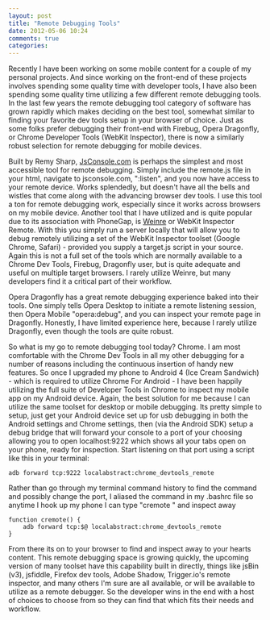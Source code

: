 ```yaml
---
layout: post
title: "Remote Debugging Tools"
date: 2012-05-06 10:24
comments: true
categories: 
---
```


Recently I have been working on some mobile content for a couple of my personal projects. And since working on the front-end of these projects involves spending some quality time with developer tools, I have also been spending some quality time utilizing a few different remote debugging tools. In the last few years the remote debugging tool category of software has grown rapidly which makes deciding on the best tool, somewhat similar to finding your favorite dev tools setup in your browser of choice. Just as some folks prefer debugging their front-end with Firebug, Opera Dragonfly, or Chrome Developer Tools (WebKit Inspector), there is now a similarly robust selection for remote debugging for mobile devices.

Built by Remy Sharp, [JsConsole.com](http://jsconsole.com/) is perhaps the simplest and most accessible tool for remote debugging. Simply include the remote.js file in your html,
	<script src="http://jsconsole.com/remote.js?IDENTIFIER"></script>
 navigate to jsconsole.com, ":listen", and you now have access to your remote device.  Works splendedly, but doesn't have all the bells and wistles that come along with the advancing browser dev tools. I use this tool a ton for remote debugging work, especially since it works across browsers on my mobile device. Another tool that I have utilized and is quite popular due to its association with PhoneGap, is [Weinre](http://people.apache.org/~pmuellr/weinre/docs/latest/) or WebKit Inspector Remote. With this you simply run a server locally that will allow you to debug remotely utilizing a set of the WebKit Inspector toolset (Google Chrome, Safari) - provided you supply a target.js script in your source. Again this is not a full set of the tools which are normally available to a Chrome Dev Tools, Firebug, Dragonfly user, but is quite adequate and useful on multiple target browsers. I rarely utilize Weinre, but many developers find it a critical part of their workflow.

Opera Dragonfly has a great remote debugging experience baked into their tools. One simply tells Opera Desktop to initiate a remote listening session, then Opera Mobile "opera:debug", and you can inspect your remote page in Dragonfly. Honestly, I have limited experience here, because I rarely utilize Dragonfly, even though the tools are quite robust. 

So what is my go to remote debugging tool today? Chrome. I am most comfortable with the Chrome Dev Tools in all my other debugging for a number of reasons including the continuous insertion of handy new features. So once I upgraded my phone to Android 4 (Ice Cream Sandwich) - which is required to utilize Chrome For Android - I have been happily utilizing the full suite of Developer Tools in Chrome to inspect my mobile app on my Android device. Again, the best solution for me because I can utilize the same toolset for desktop or mobile debugging.  Its pretty simple to setup, just get your Android device set up for usb debugging in both the Android settings and Chrome settings, then (via the Android SDK) setup a debug bridge that will forward your console to a port of your choosing allowing you to open localhost:9222 which shows all your tabs open on your phone, ready for inspection. Start listening on that port using a script like this in your terminal:
	
	adb forward tcp:9222 localabstract:chrome_devtools_remote

Rather than go through my terminal command history to find the command and possibly change the port, I aliased the command in my .bashrc file so anytime I hook up my phone I can type "cremote <port>" and inspect away
	
	function cremote() {
		adb forward tcp:$@ localabstract:chrome_devtools_remote
	}

From there its on to your browser to find and inspect away to your hearts content. This remote debugging space is growing quickly, the upcoming version of many toolset have this capability built in directly, things like jsBin (v3), jsfiddle, Firefox dev tools, Adobe Shadow, Trigger.io's remote inspector, and many others I'm sure are all available, or will be available to utilize as a remote debugger. So the developer wins in the end with a host of choices to choose from so they can find that which fits their needs and workflow.